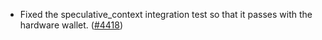 - Fixed the speculative_context integration test so that it passes with the
  hardware wallet. ([\#4418](https://github.com/anoma/namada/pull/4418))